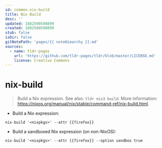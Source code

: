 ```yaml
---
id: common.nix-build
title: Nix Build
desc: ''
updated: 1682500598899
created: 1682500598899
stub: false
isDir: false
gitNotePath: 'pages/{{ noteHiearchy }}.md'
sources:
  - name: tldr-pages
    url: 'https://github.com/tldr-pages/tldr/blob/master/LICENSE.md'
    license: Creative Commons
---
```

# nix-build

> Build a Nix expression.
> See also: `tldr nix3 build`.
> More information: <https://nixos.org/manual/nix/stable/command-ref/nix-build.html>.

- Build a Nix expression:

`nix-build '<nixpkgs>' --attr {{firefox}}`

- Build a sandboxed Nix expression (on non-NixOS):

`nix-build '<nixpkgs>' --attr {{firefox}} --option sandbox true`

